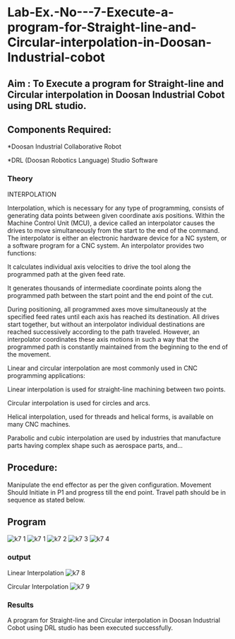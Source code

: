 # Lab-Ex.-No---7-Execute-a-program-for-Straight-line-and-Circular-interpolation-in-Doosan-Industrial-cobot
## Aim : To Execute a program for Straight-line and Circular interpolation in Doosan Industrial Cobot using DRL studio.

## Components Required:

*Doosan Industrial Collaborative Robot

*DRL (Doosan Robotics Language) Studio Software

### Theory 
INTERPOLATION

Interpolation, which is necessary for any type of programming, consists of generating data points between given coordinate axis positions. Within the Machine Control Unit (MCU), a device called an interpolator causes the drives to move simultaneously from the start to the end of the command. The interpolator is either an electronic hardware device for a NC system, or a software program for a CNC system. An interpolator provides two functions:

It calculates individual axis velocities to drive the tool along the programmed path at the given feed rate.

It generates thousands of intermediate coordinate points along the programmed path between the start point and the end point of the cut.

During positioning, all programmed axes move simultaneously at the specified feed rates until each axis has reached its destination. All drives start together, but without an interpolator individual destinations are reached successively according to the path traveled. However, an interpolator coordinates these axis motions in such a way that the programmed path is constantly maintained from the beginning to the end of the movement.

Linear and circular interpolation are most commonly used in CNC programming applications:

Linear interpolation is used for straight-line machining between two points.

Circular interpolation is used for circles and arcs.

Helical interpolation, used for threads and helical forms, is available on many CNC machines.

Parabolic and cubic interpolation are used by industries that manufacture parts having complex shape such as aerospace parts, and...

## Procedure:

Manipulate the end effector as per the given configuration. Movement Should Initiate in P1 and progress till the end point. Travel path should be in sequence as stated below.

## Program
![k7 1](https://user-images.githubusercontent.com/87744906/204149714-14d1eeec-7b3b-4273-b3c7-1a346b8a3250.png)
![k7 1](https://user-images.githubusercontent.com/87744906/204149390-3398dc64-ae3f-4c14-8c63-8e114d91afca.png)
![k7 2](https://user-images.githubusercontent.com/87744906/204149351-986e327a-2373-433a-91a2-a0eee3d3ff02.png)
![k7 3](https://user-images.githubusercontent.com/87744906/204149355-2adbf784-70b1-4460-80e7-989ba9eaefcc.png)
![k7 4](https://user-images.githubusercontent.com/87744906/204149360-7eea655f-3df7-4166-a831-2437bfbcc4c7.png)

### output
Linear Interpolation
![k7 8](https://user-images.githubusercontent.com/87744906/204149674-c801b95d-64b9-40e6-9b02-40915054905a.png)


Circular Interpolation
![k7 9](https://user-images.githubusercontent.com/87744906/204149661-37fd18b2-0c46-46ef-a9d3-bc48dbe64c9e.png)


### Results 

A program for Straight-line and Circular interpolation in Doosan Industrial Cobot using DRL studio has been executed successfully.


 
